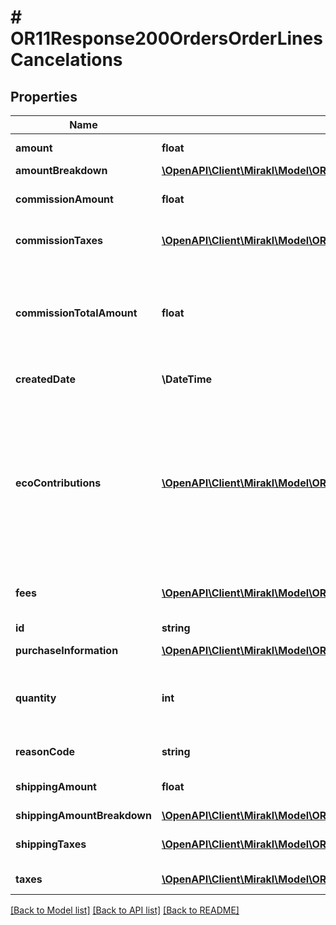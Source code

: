 # # OR11Response200OrdersOrderLinesCancelations

## Properties

Name | Type | Description | Notes
------------ | ------------- | ------------- | -------------
**amount** | **float** | Cancellation&#39;s amount | [optional]
**amountBreakdown** | [**\OpenAPI\Client\Mirakl\Model\OR11Response200OrdersOrderLinesCancelationsAmountBreakdown**](OR11Response200OrdersOrderLinesCancelationsAmountBreakdown.md) |  | [optional]
**commissionAmount** | **float** | Cancellation&#39;s commission amount | [optional]
**commissionTaxes** | [**\OpenAPI\Client\Mirakl\Model\OR11Response200OrdersOrderLinesCancelationsCommissionTaxes[]**](OR11Response200OrdersOrderLinesCancelationsCommissionTaxes.md) | Cancellation&#39;s commission taxes | [optional]
**commissionTotalAmount** | **float** | The total commission amount of the cancellation (commission amount + commission taxes) | [optional]
**createdDate** | **\DateTime** | Cancellation&#39;s creation date | [optional]
**ecoContributions** | [**\OpenAPI\Client\Mirakl\Model\OR11Response200OrdersOrderLinesCancelationsEcoContributions[]**](OR11Response200OrdersOrderLinesCancelationsEcoContributions.md) | List of eco-contribution amounts and corresponding producer identifiers, if applicable&lt;br/&gt; Only available if the operator activates the circular economy information collection. | [optional]
**fees** | [**\OpenAPI\Client\Mirakl\Model\OR11Response200OrdersOrderLinesCancelationsFees[]**](OR11Response200OrdersOrderLinesCancelationsFees.md) | List of fees canceled on the order line | [optional]
**id** | **string** | Cancellation&#39;s id | [optional]
**purchaseInformation** | [**\OpenAPI\Client\Mirakl\Model\OR11Response200OrdersOrderLinesCancelationsPurchaseInformation**](OR11Response200OrdersOrderLinesCancelationsPurchaseInformation.md) |  | [optional]
**quantity** | **int** | The quantity of products canceled (This quantity is informative only) | [optional]
**reasonCode** | **string** | Cancellation reason&#39;s code | [optional]
**shippingAmount** | **float** | Cancellation&#39;s shipping amount | [optional]
**shippingAmountBreakdown** | [**\OpenAPI\Client\Mirakl\Model\OR11Response200OrdersOrderLinesCancelationsShippingAmountBreakdown**](OR11Response200OrdersOrderLinesCancelationsShippingAmountBreakdown.md) |  | [optional]
**shippingTaxes** | [**\OpenAPI\Client\Mirakl\Model\OR11Response200OrdersOrderLinesCancelationsShippingTaxes[]**](OR11Response200OrdersOrderLinesCancelationsShippingTaxes.md) | The taxes on the shipping price | [optional]
**taxes** | [**\OpenAPI\Client\Mirakl\Model\OR11Response200OrdersOrderLinesCancelationsTaxes[]**](OR11Response200OrdersOrderLinesCancelationsTaxes.md) | The taxes on the price | [optional]

[[Back to Model list]](../../README.md#models) [[Back to API list]](../../README.md#endpoints) [[Back to README]](../../README.md)
